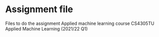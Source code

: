 # Assignment file
Files to do the assignment Applied machine learning course CS4305TU Applied Machine Learning (2021/22 Q1)


